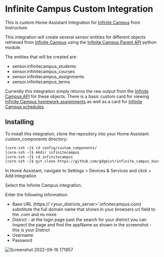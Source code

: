 # Infinite Campus Custom Integration
This is custom Home Assistant Integration for [Infinite Campus](https://www.infinitecampus.com/) from Instructure.  

This integration will create several sensor entities for different objects retrieved from [Infinite Campus](https://www.infinitecampus.com) using the [Infinite Campus Parent API](https://github.com/schwartzpub/ic_parent_api) python module.

The entities that will be created are:
 - sensor.infinitecampus_students
 - sensor.infinitecampus_courses
 - sensor.infinitecampus_assignments
 - sensor.infinitecampus_terms

Currently this integration simply returns the raw output from the [Infinite Campus API]() for these objects.  There is a basic custom card for viewing [Infinite Campus homework assignments](https://github.com/schwartzpub/homeassistant-cards) as well as a card for [Infinite Campus schedules](https://github.com/schwartzpub/homeassistant-cards).

## Installing
To install this integration, clone the repository into your Home Assistant custom_components directory:

```bash
[core-ssh ~]$ cd config/custom_components/
[core-ssh ~]$ mkdir infinitecampus
[core-ssh ~]$ cd infinitecampus
[core-ssh ~]$ git clone https://github.com/gdgeist/infinite_campus_hassio.git
```

In Home Assistant, navigate to Settings > Devices & Services and click + Add Integration

Select the Infinite Campus integration.

Enter the following information:
 - Base URL (https://'<your_districts_server>'.infinitecampus.com)  substitute the full domain name that shows in your browsers url field to the .com and no more
 - District  - at the login page past the search for your district you can inspect the page and find the appName as shown in the screenshot - this is your District
 - Username
 - Password
 
![Screenshot 2022-09-16 171957](https://user-images.githubusercontent.com/13734613/190816004-a062b221-0653-4655-9b37-b67211350e6b.jpg)
